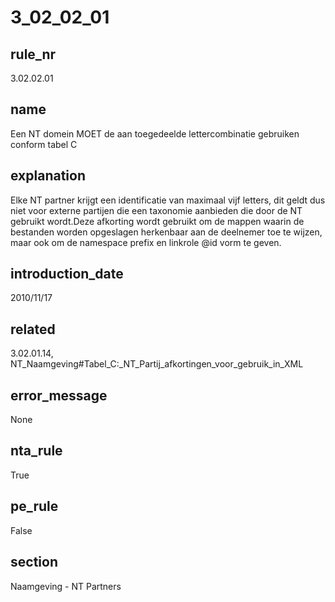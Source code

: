 # 3_02_02_01

## rule_nr
3.02.02.01

## name
Een NT domein MOET de aan toegedeelde lettercombinatie gebruiken conform tabel C

## explanation
Elke NT partner krijgt een identificatie van maximaal vijf letters, dit geldt dus niet voor externe partijen die een taxonomie aanbieden die door de NT gebruikt wordt.Deze afkorting wordt gebruikt om de mappen waarin de bestanden worden opgeslagen herkenbaar aan de deelnemer toe te wijzen, maar ook om de namespace prefix en linkrole @id vorm te geven.

## introduction_date
2010/11/17

## related
3.02.01.14, NT_Naamgeving#Tabel_C:_NT_Partij_afkortingen_voor_gebruik_in_XML

## error_message
None

## nta_rule
True

## pe_rule
False

## section
Naamgeving - NT Partners

